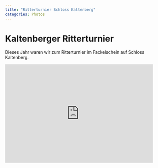 ```yaml
---
title: "Ritterturnier Schloss Kaltenberg"
categories: Photos
---
```


# Kaltenberger Ritterturnier

Dieses Jahr waren wir zum Ritterturnier im Fackelschein auf Schloss Kaltenberg. 

<iframe width="480" height="320" frameborder="0" src="https://cloud.upfing.de/photo/embed/embed.html?album=album_5075626c69632f757066696e672f323031382d3037204b616c74656e62657267&openps=1&autoplay=1&lightbox=1" photostation></iframe>
